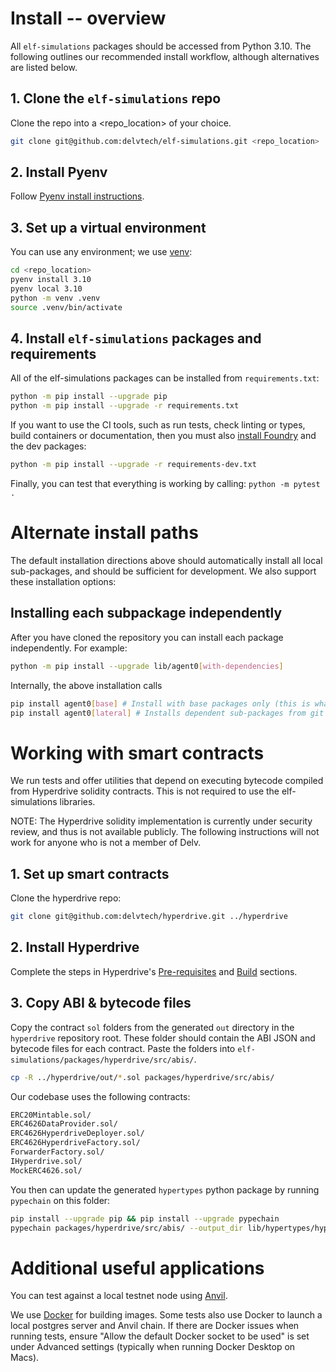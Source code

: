 # Install -- overview

All `elf-simulations` packages should be accessed from Python 3.10.
The following outlines our recommended install workflow, although alternatives are listed below.

## 1. Clone the `elf-simulations` repo

Clone the repo into a <repo_location> of your choice.

```bash
git clone git@github.com:delvtech/elf-simulations.git <repo_location>
```

## 2. Install Pyenv

Follow [Pyenv install instructions](https://github.com/pyenv/pyenv#installation).

## 3. Set up a virtual environment

You can use any environment; we use [venv](https://docs.python.org/3/library/venv.html):

```bash
cd <repo_location>
pyenv install 3.10
pyenv local 3.10
python -m venv .venv
source .venv/bin/activate
```

## 4. Install `elf-simulations` packages and requirements

All of the elf-simulations packages can be installed from `requirements.txt`:

```bash
python -m pip install --upgrade pip
python -m pip install --upgrade -r requirements.txt
```

If you want to use the CI tools, such as run tests, check linting or types, build containers or documentation, then you must also [install Foundry](https://book.getfoundry.sh/getting-started/installation) and the dev packages:

```bash
python -m pip install --upgrade -r requirements-dev.txt
```

Finally, you can test that everything is working by calling: `python -m pytest .`

# Alternate install paths

The default installation directions above should automatically install all local sub-packages, and should be sufficient for development.
We also support these installation options:

## Installing each subpackage independently

After you have cloned the repository you can install each package independently.
For example:

```bash
python -m pip install --upgrade lib/agent0[with-dependencies]
```

Internally, the above installation calls

```bash
pip install agent0[base] # Install with base packages only (this is what's called in requirements.txt)
pip install agent0[lateral] # Installs dependent sub-packages from git (e.g., ethpy)
```

# Working with smart contracts

We run tests and offer utilities that depend on executing bytecode compiled from Hyperdrive solidity contracts.
This is not required to use the elf-simulations libraries.

NOTE: The Hyperdrive solidity implementation is currently under security review, and thus is not available publicly.
The following instructions will not work for anyone who is not a member of Delv.

## 1. Set up smart contracts

Clone the hyperdrive repo:

```bash
git clone git@github.com:delvtech/hyperdrive.git ../hyperdrive
```

## 2. Install Hyperdrive

Complete the steps in Hyperdrive's [Pre-requisites](https://github.com/delvtech/hyperdrive#pre-requisites) and [Build](https://github.com/delvtech/hyperdrive#build) sections.

## 3. Copy ABI & bytecode files
Copy the contract `sol` folders from the generated `out` directory in the `hyperdrive` repository root.
These folder should contain the ABI JSON and bytecode files for each contract.
Paste the folders into `elf-simulations/packages/hyperdrive/src/abis/`.

```bash
cp -R ../hyperdrive/out/*.sol packages/hyperdrive/src/abis/
```

Our codebase uses the following contracts:

```bash
ERC20Mintable.sol/
ERC4626DataProvider.sol/
ERC4626HyperdriveDeployer.sol/
ERC4626HyperdriveFactory.sol/
ForwarderFactory.sol/
IHyperdrive.sol/
MockERC4626.sol/
```

You then can update the generated `hypertypes` python package by running `pypechain` on this folder:

```bash
pip install --upgrade pip && pip install --upgrade pypechain
pypechain packages/hyperdrive/src/abis/ --output_dir lib/hypertypes/hypertypes/
```

# Additional useful applications

You can test against a local testnet node using [Anvil](https://book.getfoundry.sh/reference/anvil/).

We use [Docker](docs.docker.com/get-docker) for building images.
Some tests also use Docker to launch a local postgres server and Anvil chain.
If there are Docker issues when running tests, ensure "Allow the default Docker socket to be used" is set under Advanced settings (typically when running Docker Desktop on Macs).
